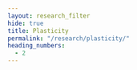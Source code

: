 ```yaml
---
layout: research_filter
hide: true
title: Plasticity
permalink: "/research/plasticity/"
heading_numbers:
  - 2
---
```

